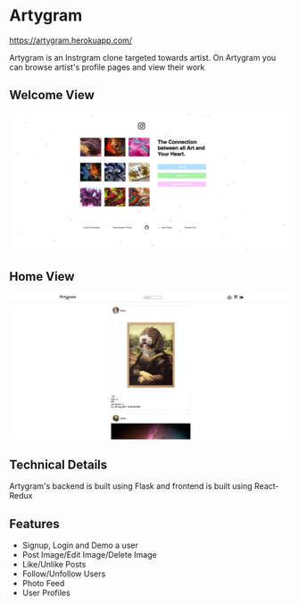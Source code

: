 # Artygram

https://artygram.herokuapp.com/

Artygram is an Instrgram clone targeted towards artist. On Artygram you can browse artist's profile pages and view their work 

## Welcome View 

![welcome](artygram.png) 

## Home View

![homepage](artygram_homeView.png) 

## Technical Details

Artygram's backend is built using Flask and frontend is built using React-Redux 

## Features 

- Signup, Login and Demo a user 
- Post Image/Edit Image/Delete Image 
- Like/Unlike Posts
- Follow/Unfollow Users 
- Photo Feed
- User Profiles
